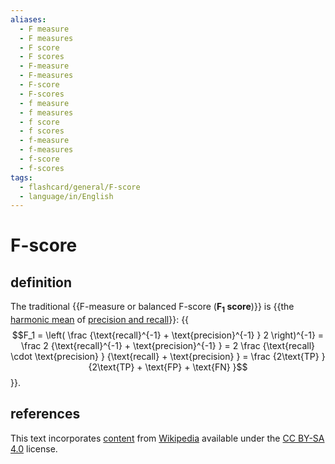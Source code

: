 ```yaml
---
aliases:
  - F measure
  - F measures
  - F score
  - F scores
  - F-measure
  - F-measures
  - F-score
  - F-scores
  - f measure
  - f measures
  - f score
  - f scores
  - f-measure
  - f-measures
  - f-score
  - f-scores
tags:
  - flashcard/general/F-score
  - language/in/English
---
```


# F-score

## definition

The traditional {{F-measure or balanced F-score (__F<sub>1</sub> score__)}} is {{the [harmonic mean](harmonic%20mean.md#two%20numbers) of [precision and recall](precision%20and%20recall.md)}}: {{$$F_1 = \left( \frac {\text{recall}^{-1} + \text{precision}^{-1} } 2 \right)^{-1} = \frac 2 {\text{recall}^{-1} + \text{precision}^{-1} } = 2 \frac {\text{recall} \cdot \text{precision} } {\text{recall} + \text{precision} } = \frac {2\text{TP} } {2\text{TP} + \text{FP} + \text{FN} }$$}}. <!--SR:!2024-08-11,40,290!2024-07-15,20,250!2024-07-10,17,250-->

## references

This text incorporates [content](https://en.wikipedia.org/wiki/F-score) from [Wikipedia](Wikipedia.md) available under the [CC BY-SA 4.0](https://creativecommons.org/licenses/by-sa/4.0/) license.
